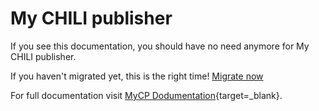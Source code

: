 # My CHILI publisher

If you see this documentation, you should have no need anymore for My CHILI publisher.

If you haven't migrated yet, this is the right time!
[Migrate now](/CHILI_GraFx/mycpmigration)

For full documentation visit [MyCP Dodumentation](https://chilipublishdocs.atlassian.net/wiki/spaces/CPDOC/pages/1373405185/My+CHILI+publisher+a.k.a.+MyCP){target=_blank}.